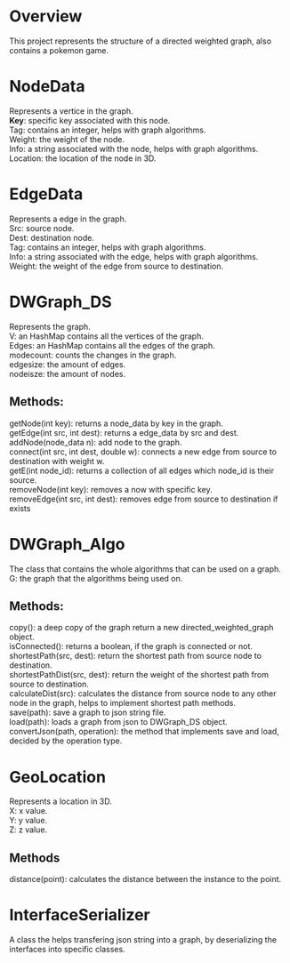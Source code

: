 # Overview

This project represents the structure of a directed weighted graph, also contains a pokemon game.

# NodeData

Represents a vertice in the graph.<br/>
<b>Key</b>: specific key associated with this node.<br/>
Tag: contains an integer, helps with graph algorithms.<br/>
Weight: the weight of the node.<br/>
Info: a string associated with the node, helps with graph algorithms.<br/>
Location: the location of the node in 3D.<br/>

# EdgeData

Represents a edge in the graph.<br/>
Src: source node.<br/>
Dest: destination node.<br/>
Tag: contains an integer, helps with graph algorithms.<br/>
Info: a string associated with the edge, helps with graph algorithms.<br/>
Weight: the weight of the edge from source to destination.<br/>

# DWGraph_DS

Represents the graph.<br/>
V: an HashMap contains all the vertices of the graph.<br/>
Edges: an HashMap contains all the edges of the graph.<br/>
modecount: counts the changes in the graph.<br/>
edgesize: the amount of edges.<br/>
nodeisze: the amount of nodes.<br/>

## Methods:
getNode(int key): returns a node_data by key in the graph.<br/>
getEdge(int src, int dest): returns a edge_data by src and dest.<br/>
addNode(node_data n): add node to the graph.<br/>
connect(int src, int dest, double w): connects a new edge from source to destination with weight w.<br/>
getE(int node_id): returns a collection of all edges which node_id is their source.<br/>
removeNode(int key): removes a now with specific key.<br/>
removeEdge(int src, int dest): removes edge from source to destination if exists<br/>

# DWGraph_Algo

The class that contains the whole algorithms that can be used on a graph.<br/>
G: the graph that the algorithms being used on.<br/>
## Methods:
copy(): a deep copy of the graph return a new directed_weighted_graph object.<br/>
isConnected(): returns a boolean, if the graph is connected or not.<br/>
shortestPath(src, dest): return the shortest path from source node to destination.<br/>
shortestPathDist(src, dest): return the weight of the shortest path from source to destination.<br/>
calculateDist(src): calculates the distance from source node to any other node in the graph, helps to implement shortest path methods.<br/>
save(path): save a graph to json string file.<br/>
load(path): loads a graph from json to DWGraph_DS object.<br/>
convertJson(path, operation): the method that implements save and load, decided by the operation type.<br/>

# GeoLocation

Represents a location in 3D.<br/>
X: x value.<br/>
Y: y value.<br/>
Z: z value.<br/>
## Methods
distance(point): calculates the distance between the instance to the point.<br/>

# InterfaceSerializer

A class the helps transfering json string into a graph, by deserializing the interfaces into specific classes.<br/>
